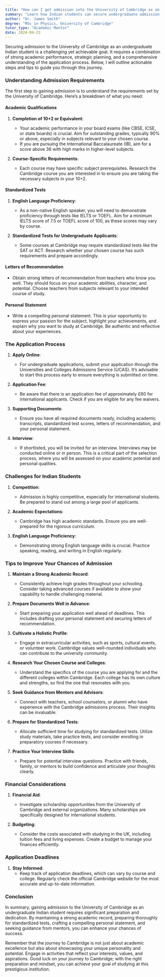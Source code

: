 ```yaml
---
title: "How can I get admission into the University of Cambridge as an undergraduate Indian student?"
summary: "Learn how Indian students can secure undergraduate admission to the University of Cambridge with strong academics and strategic planning."
author: "Dr. James Smith"
degree: "MSc in Physics, University of Cambridge"
tutor_type: "Academic Mentor"
date: 2024-04-23
---
```


Securing admission to the University of Cambridge as an undergraduate Indian student is a challenging yet achievable goal. It requires a combination of strong academic performance, strategic planning, and a comprehensive understanding of the application process. Below, I will outline actionable steps and tips to guide you through this journey.

### Understanding Admission Requirements

The first step to gaining admission is to understand the requirements set by the University of Cambridge. Here’s a breakdown of what you need:

#### Academic Qualifications

1. **Completion of 10+2 or Equivalent**: 
   - Your academic performance in your board exams (like CBSE, ICSE, or state boards) is crucial. Aim for outstanding grades, typically 90% or above, especially in subjects relevant to your chosen course.
   - If you are pursuing the International Baccalaureate (IB), aim for a score above 36 with high marks in higher-level subjects.

2. **Course-Specific Requirements**:
   - Each course may have specific subject prerequisites. Research the Cambridge course you are interested in to ensure you are taking the necessary subjects in your 10+2.

#### Standardized Tests

1. **English Language Proficiency**:
   - As a non-native English speaker, you will need to demonstrate proficiency through tests like IELTS or TOEFL. Aim for a minimum IELTS score of 7.5 or TOEFL score of 100, as these scores may vary by course.

2. **Standardized Tests for Undergraduate Applicants**:
   - Some courses at Cambridge may require standardized tests like the SAT or ACT. Research whether your chosen course has such requirements and prepare accordingly.

#### Letters of Recommendation

- Obtain strong letters of recommendation from teachers who know you well. They should focus on your academic abilities, character, and potential. Choose teachers from subjects relevant to your intended course of study.

#### Personal Statement

- Write a compelling personal statement. This is your opportunity to express your passion for the subject, highlight your achievements, and explain why you want to study at Cambridge. Be authentic and reflective about your experiences.

### The Application Process

1. **Apply Online**:
   - For undergraduate applications, submit your application through the Universities and Colleges Admissions Service (UCAS). It’s advisable to start this process early to ensure everything is submitted on time.

2. **Application Fee**:
   - Be aware that there is an application fee of approximately £60 for international applicants. Check if you are eligible for any fee waivers.

3. **Supporting Documents**:
   - Ensure you have all required documents ready, including academic transcripts, standardized test scores, letters of recommendation, and your personal statement.

4. **Interview**:
   - If shortlisted, you will be invited for an interview. Interviews may be conducted online or in person. This is a critical part of the selection process, where you will be assessed on your academic potential and personal qualities.

### Challenges for Indian Students

1. **Competition**:
   - Admission is highly competitive, especially for international students. Be prepared to stand out among a large pool of applicants.

2. **Academic Expectations**:
   - Cambridge has high academic standards. Ensure you are well-prepared for the rigorous curriculum.

3. **English Language Proficiency**:
   - Demonstrating strong English language skills is crucial. Practice speaking, reading, and writing in English regularly.

### Tips to Improve Your Chances of Admission

1. **Maintain a Strong Academic Record**:
   - Consistently achieve high grades throughout your schooling. Consider taking advanced courses if available to show your capability to handle challenging material.

2. **Prepare Documents Well in Advance**:
   - Start preparing your application well ahead of deadlines. This includes drafting your personal statement and securing letters of recommendation.

3. **Cultivate a Holistic Profile**:
   - Engage in extracurricular activities, such as sports, cultural events, or volunteer work. Cambridge values well-rounded individuals who can contribute to the university community.

4. **Research Your Chosen Course and Colleges**:
   - Understand the specifics of the course you are applying for and the different colleges within Cambridge. Each college has its own culture and strengths, so find the one that resonates with you.

5. **Seek Guidance from Mentors and Advisors**:
   - Connect with teachers, school counselors, or alumni who have experience with the Cambridge admissions process. Their insights can be invaluable.

6. **Prepare for Standardized Tests**:
   - Allocate sufficient time for studying for standardized tests. Utilize study materials, take practice tests, and consider enrolling in preparatory courses if necessary.

7. **Practice Your Interview Skills**:
   - Prepare for potential interview questions. Practice with friends, family, or mentors to build confidence and articulate your thoughts clearly.

### Financial Considerations

1. **Financial Aid**:
   - Investigate scholarship opportunities from the University of Cambridge and external organizations. Many scholarships are specifically designed for international students.

2. **Budgeting**:
   - Consider the costs associated with studying in the UK, including tuition fees and living expenses. Create a budget to manage your finances efficiently.

### Application Deadlines

1. **Stay Informed**:
   - Keep track of application deadlines, which can vary by course and college. Regularly check the official Cambridge website for the most accurate and up-to-date information.

### Conclusion

In summary, gaining admission to the University of Cambridge as an undergraduate Indian student requires significant preparation and dedication. By maintaining a strong academic record, preparing thoroughly for standardized tests, crafting a compelling personal statement, and seeking guidance from mentors, you can enhance your chances of success.

Remember that the journey to Cambridge is not just about academic excellence but also about showcasing your unique personality and potential. Engage in activities that reflect your interests, values, and aspirations. Good luck on your journey to Cambridge; with the right preparation and mindset, you can achieve your goal of studying at this prestigious institution.
    